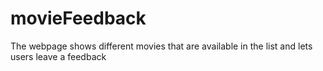 # movieFeedback
The webpage shows different movies that are available in the list and lets users leave a feedback
